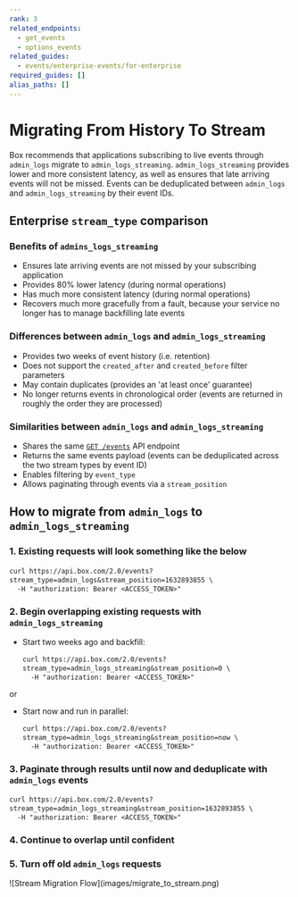 ```yaml
---
rank: 3
related_endpoints:
  - get_events
  - options_events
related_guides:
  - events/enterprise-events/for-enterprise
required_guides: []
alias_paths: []
---
```


# Migrating From History To Stream

Box recommends that applications subscribing to live events through
`admin_logs` migrate to `admin_logs_streaming`. `admin_logs_streaming` provides
lower and more consistent latency, as well as ensures that late arriving
events will not be missed. Events can be deduplicated between `admin_logs` and
`admin_logs_streaming` by their event IDs.

## Enterprise `stream_type` comparison

### Benefits of `admins_logs_streaming`

- Ensures late arriving events are not missed by your subscribing application
- Provides 80% lower latency (during normal operations)
- Has much more consistent latency (during normal operations)
- Recovers much more gracefully from a fault, because your service no longer has to manage backfilling late events

### Differences between `admin_logs` and `admin_logs_streaming`

- Provides two weeks of event history (i.e. retention)
- Does not support the `created_after` and `created_before` filter parameters
- May contain duplicates (provides an 'at least once' guarantee)
- No longer returns events in chronological order (events are returned in roughly the order they are processed)

### Similarities between `admin_logs` and `admin_logs_streaming`

- Shares the same [`GET /events`][events-api] API endpoint
- Returns the same events payload (events can be deduplicated across the two stream types by event ID)
- Enables filtering by `event_type`
- Allows paginating through events via a `stream_position`

## How to migrate from `admin_logs` to `admin_logs_streaming`

### 1. Existing requests will look something like the below

<!-- markdownlint-disable line-length -->
```curl
curl https://api.box.com/2.0/events?stream_type=admin_logs&stream_position=1632893855 \
  -H "authorization: Bearer <ACCESS_TOKEN>"
```
<!-- markdownlint-enable line-length -->

### 2. Begin overlapping existing requests with `admin_logs_streaming`

- Start two weeks ago and backfill:

    <!-- markdownlint-disable line-length -->
    ```curl
    curl https://api.box.com/2.0/events?stream_type=admin_logs_streaming&stream_position=0 \
      -H "authorization: Bearer <ACCESS_TOKEN>"
    ```
    <!-- markdownlint-enable line-length -->

or

- Start now and run in parallel:

    <!-- markdownlint-disable line-length -->
    ```curl
    curl https://api.box.com/2.0/events?stream_type=admin_logs_streaming&stream_position=now \
      -H "authorization: Bearer <ACCESS_TOKEN>"
    ```

### 3. Paginate through results until now and deduplicate with `admin_logs` events

```curl
curl https://api.box.com/2.0/events?stream_type=admin_logs_streaming&stream_position=1632893855 \
  -H "authorization: Bearer <ACCESS_TOKEN>"
```
<!-- markdownlint-enable line-length -->

### 4. Continue to overlap until confident

### 5. Turn off old `admin_logs` requests

<ImageFrame center shadow border>
![Stream Migration Flow](images/migrate_to_stream.png)
</ImageFrame>

[events-api]: e://events
